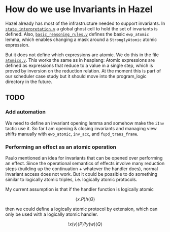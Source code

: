 # How do we use Invariants in Hazel

Hazel already has most of the infrastructure needed to support invariants.
In [`state_interpretation.v`](../hazel/theories/program_logic/state_interpretation.v) a global ghost cell to hold the set of invariants is defined.
Also, [`basic_reasoning_rules.v`](../hazel/theories/program_logic/basic_reasoning_rules.v) defines the basic `ewp_atomic` lemma, which enables changing a mask around a `StronglyAtomic` atomic expression.

But it does not define which expressions are atomic.
We do this in the file [`atomics.v`](../hazel/theories/case_studies/eio/atomics.v).
This works the same as in heaplang: Atomic expressions are defined as expressions that reduce to a value in a single step, which is proved by inversion on the reduction relation.
At the moment this is part of our scheduler case study but it should move into the program_logic directory in the future.

## TODO

### Add automation

We need to define an invariant opening lemma and somehow make the `iInv` tactic use it.
So far I am opening & closing invariants and managing view shifts manually with `ewp_atomic`, `inv_acc`, and `fupd_trans_frame`.

### Performing an effect as an atomic operation

Paulo mentioned an idea for invariants that can be opened over performing an effect.
Since the operational semantics of effects involve many reduction steps (building up the continuation + whatever the handler does), normal invariant access does not work.
But it could be possible to do something similar to logically atomic triples, i.e. logically atomic protocols.

My current assumption is that if the handler function is logically atomic

$$
    \langle x. P \rangle h \langle Q \rangle
$$

then we could define a logically atomic protocol by extension, which can only be used with a logically atomic handler.

$$
    ! x (v) \langle P \rangle ? y (w) \langle Q \rangle
$$
